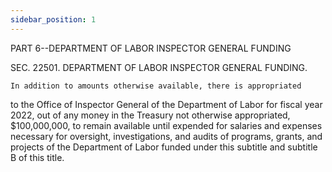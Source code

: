 ```yaml
---
sidebar_position: 1
---
```


PART 6--DEPARTMENT OF LABOR INSPECTOR GENERAL FUNDING

SEC. 22501. DEPARTMENT OF LABOR INSPECTOR GENERAL FUNDING.

    In addition to amounts otherwise available, there is appropriated 
to the Office of Inspector General of the Department of Labor for 
fiscal year 2022, out of any money in the Treasury not otherwise 
appropriated, $100,000,000, to remain available until expended for 
salaries and expenses necessary for oversight, investigations, and 
audits of programs, grants, and projects of the Department of Labor 
funded under this subtitle and subtitle B of this title.

